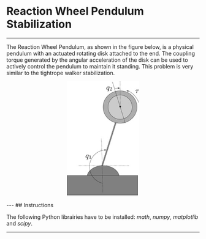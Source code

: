 # Reaction Wheel Pendulum Stabilization
---
 The Reaction Wheel Pendulum, as shown in the figure below, is a physical pendulum with an actuated rotating disk attached to the end. 
The coupling torque generated by the angular acceleration of the disk can be used to actively control the pendulum to maintain it standing. This problem is very similar to the tightrope walker stabilization.

<p align="center">
  <img src="RWPend.jpg">
</p>
---
## Instructions

The following Python librairies have to be installed: *math*, *numpy*, *matplotlib* and *scipy*.

---




